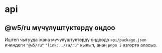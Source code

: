 # api

## @w5/ru мүчүлүштүктөрдү оңдоо

Иштеп чыгууда жана мүчүлүштүктөрдү оңдоодо `api/package.json` ичиндеги `"@w5/ru"` `"link:../ru/ru"` кылып, анан `pnpm i` өзгөртө аласыз.
